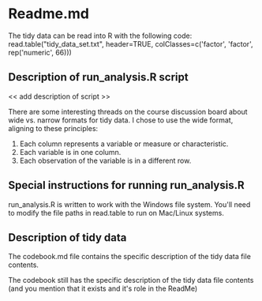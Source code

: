 # Readme.md 

The tidy data can be read into R with the following code:
read.table("tidy_data_set.txt", header=TRUE, colClasses=c('factor', 'factor', rep('numeric', 66)))

## Description of run_analysis.R script

<< add description of script >>

There are some interesting threads on the course discussion board about wide vs. narrow formats for tidy data. I chose to use the wide format, aligning to these principles:

1) Each column represents a variable or measure or characteristic.
2) Each variable is in one column.
3) Each observation of the variable is in a different row.

## Special instructions for running run_analysis.R

run_analysis.R is written to work with the Windows file system. You'll need to modify the file paths in read.table to run on Mac/Linux systems.


## Description of tidy data

The codebook.md file contains the specific description of the tidy data file contents. 

The codebook still has the specific description of the tidy data file contents (and you mention that it exists and it's role in the ReadMe)
